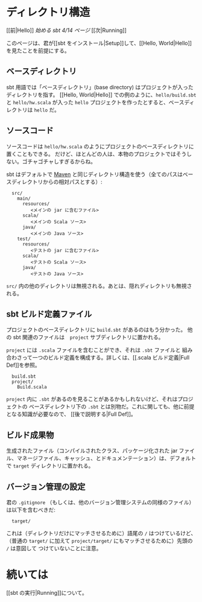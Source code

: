 [Maven]: http://maven.apache.org/

# ディレクトリ構造

[[前|Hello]] _始める sbt 4/14 ページ_ [[次|Running]]

このページは、君が[[sbt をインストール|Setup]]して、[[Hello, World|Hello]]を見たことを前提にする。

## ベースディレクトリ

sbt 用語では「ベースディレクトリ」(base directory) はプロジェクトが入ったディレクトリを指す。
[[Hello, World|Hello]] での例のように、`hello/build.sbt` と `hello/hw.scala` が入った
`hello` プロジェクトを作ったとすると、ベースディレクトリは `hello` だ。

## ソースコード

ソースコードは `hello/hw.scala` のようにプロジェクトのベースディレクトリに置くこともできる。
だけど、ほとんどの人は、本物のプロジェクトではそうしない。ゴチャゴチャしすぎるからね。

sbt はデフォルトで [Maven] と同じディレクトリ構造を使う（全てのパスはベースディレクトリからの相対パスとする）:

```text
  src/
    main/
      resources/
         <メインの jar に含むファイル>
      scala/
         <メインの Scala ソース>
      java/
         <メインの Java ソース>
    test/
      resources/
         <テストの jar に含むファイル>
      scala/
         <テストの Scala ソース>
      java/
         <テストの Java ソース>
```

`src/` 内の他のディレクトリは無視される。あとは、隠れディレクトリも無視される。

## sbt ビルド定義ファイル

プロジェクトのベースディレクトリに `build.sbt` があるのはもう分かった。
他の sbt 関連のファイルは　`project` サブディレクトリに置かれる。

`project` には `.scala` ファイルを含むことができ、それは `.sbt` ファイルと
組み合わさって一つのビルド定義を構成する。詳しくは、[[.scala ビルド定義|Full Def]]を参照。

```text
  build.sbt
  project/
    Build.scala
```

`project` 内に `.sbt` があるのを見ることがあるかもしれないけど、それはプロジェクトの
ベースディレクトリ下の `.sbt` とは別物だ。これに関しても、他に前提となる知識が必要なので、
[[後で説明する|Full Def]]。

## ビルド成果物

生成されたファイル（コンパイルされたクラス、パッケージ化された jar ファイル、マネージファイル、キャッシュ、とドキュメンテーション）は、デフォルトで `target` ディレクトリに置かれる。

## バージョン管理の設定

君の `.gitignore` （もしくは、他のバージョン管理システムの同様のファイル）は以下を含むべきだ:

```text
  target/
```

これは（ディレクトリだけにマッチさせるために）語尾の `/` はつけているけど、
（普通の `target/` に加えて `project/target/` にもマッチさせるために）先頭の `/` は意図して
つけていないことに注意。

# 続いては

[[sbt の実行|Running]]について。
